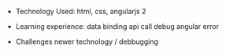 * Technology Used: 
html, css, angularjs 2

* Learning experience:
data binding
api call
debug angular error

* Challenges
newer technology / debbugging 